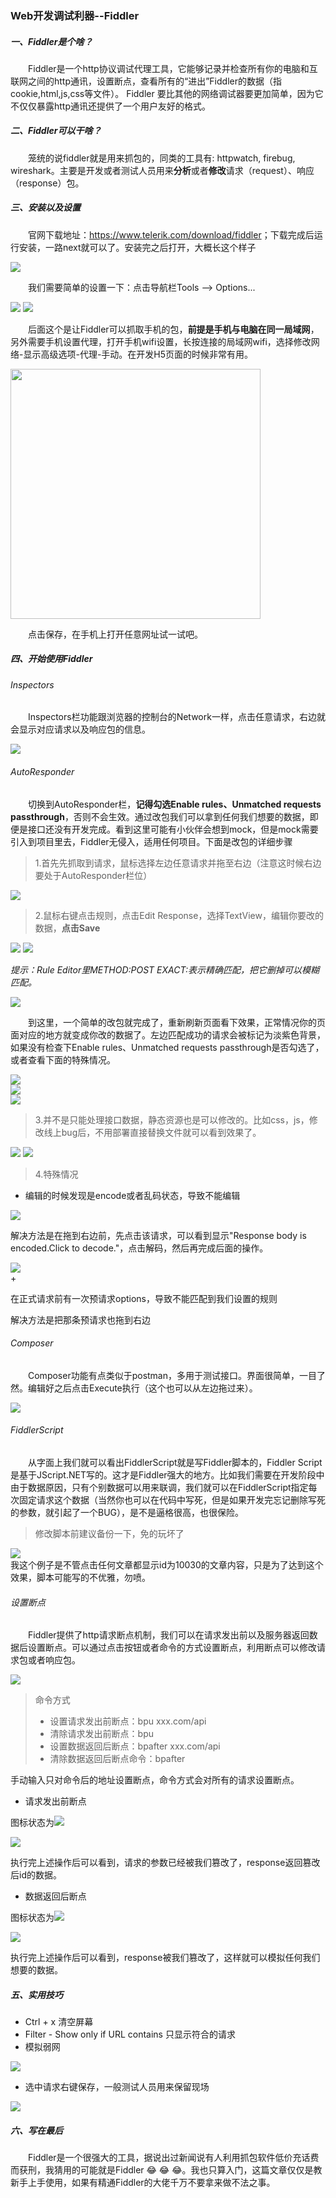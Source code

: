 ### Web开发调试利器--Fiddler
##### 一、Fiddler是个啥？
<p style="text-indent:2em">
  Fiddler是一个http协议调试代理工具，它能够记录并检查所有你的电脑和互联网之间的http通讯，设置断点，查看所有的“进出”Fiddler的数据（指cookie,html,js,css等文件）。 Fiddler 要比其他的网络调试器要更加简单，因为它不仅仅暴露http通讯还提供了一个用户友好的格式。
</p>

##### 二、Fiddler可以干啥？
<p style="text-indent:2em">
  笼统的说fiddler就是用来抓包的，同类的工具有: httpwatch, firebug, wireshark。主要是开发或者测试人员用来<b>分析</b>或者<b>修改</b>请求（request）、响应（response）包。
</p>

##### 三、安装以及设置
<p style="text-indent:2em">
  官网下载地址：<a href="https://www.telerik.com/download/fiddler" target="_blank">https://www.telerik.com/download/fiddler</a>；下载完成后运行安装，一路next就可以了。安装完之后打开，大概长这个样子
</p>
  <img src="../static/img/fiddler/全界面.png">
<p style="text-indent:2em">
  我们需要简单的设置一下：点击导航栏Tools --> Options...<br>
</p>
  <img src="../static/img/fiddler/设置1.png">
  <img src="../static/img/fiddler/设置2.png"><br>
<p style="text-indent:2em">
  后面这个是让Fiddler可以抓取手机的包，<b>前提是手机与电脑在同一局域网</b>，另外需要手机设置代理，打开手机wifi设置，长按连接的局域网wifi，选择修改网络-显示高级选项-代理-手动。在开发H5页面的时候非常有用。<br>
</p>
  <img src="../static/img/fiddler/手机代理.jpg" style="width: 400px"><br>
<p style="text-indent:2em">
  点击保存，在手机上打开任意网址试一试吧。    
</p>

##### 四、开始使用Fiddler
###### Inspectors
<p style="text-indent:2em">
  Inspectors栏功能跟浏览器的控制台的Network一样，点击任意请求，右边就会显示对应请求以及响应包的信息。
</p>
  <img src="../static/img/fiddler/inspectors.png"><br>

###### AutoResponder
<p style="text-indent:2em">
  切换到AutoResponder栏，<b>记得勾选Enable rules、Unmatched requests passthrough</b>，否则不会生效。通过改包我们可以拿到任何我们想要的数据，即便是接口还没有开发完成。看到这里可能有小伙伴会想到mock，但是mock需要引入到项目里去，Fiddler无侵入，适用任何项目。下面是改包的详细步骤
</p>  
  
> 1.首先先抓取到请求，鼠标选择左边任意请求并拖至右边（注意这时候右边要处于AutoResponder栏位）  

  <img src="../static/img/fiddler/改包步骤1.png"><br>  

> 2.鼠标右键点击规则，点击Edit Response，选择TextView，编辑你要改的数据，<strong>点击Save</strong>

  <img src="../static/img/fiddler/改包步骤3.png">
  <img src="../static/img/fiddler/改包步骤2.png"><br>  

_提示：Rule Editor里METHOD:POST EXACT:表示精确匹配，把它删掉可以模糊匹配。_

  <img src="../static/img/fiddler/精确匹配.png"><br>
<p style="text-indent:2em">
  到这里，一个简单的改包就完成了，重新刷新页面看下效果，正常情况你的页面对应的地方就变成你改的数据了。左边匹配成功的请求会被标记为淡紫色背景，如果没有检查下Enable rules、Unmatched requests passthrough是否勾选了，或者查看下面的特殊情况。
</p>
<img src="../static/img/fiddler/改包成功.png"><br>
<img src="../static/img/fiddler/成功后的数据.png"><br>
<img src="../static/img/fiddler/控制台结果.png"><br>   
  
> 3.并不是只能处理接口数据，静态资源也是可以修改的。比如css，js，修改线上bug后，不用部署直接替换文件就可以看到效果了。

<img src="../static/img/fiddler/改包静态文件.png">  

<img src="../static/img/fiddler/css改包.png">

> 4.特殊情况
+ <p>编辑的时候发现是encode或者乱码状态，导致不能编辑</p>
<img src="../static/img/fiddler/乱码.png"><br>
<p>解决方法是在拖到右边前，先点击该请求，可以看到显示"Response body is encoded.Click to decode."，点击解码，然后再完成后面的操作。</p>
<img src="../static/img/fiddler/解码.png"><br>
+ <p>在正式请求前有一次预请求options，导致不能匹配到我们设置的规则</p>
<p>解决方法是把那条预请求也拖到右边 

###### Composer
<p style="text-indent:2em">
  Composer功能有点类似于postman，多用于测试接口。界面很简单，一目了然。编辑好之后点击Execute执行（这个也可以从左边拖过来）。
</p>  
<img src="../static/img/fiddler/composer.png"><br>  

###### FiddlerScript  
<p style="text-indent:2em">
  从字面上我们就可以看出FiddlerScript就是写Fiddler脚本的，Fiddler Script是基于JScript.NET写的。这才是Fiddler强大的地方。比如我们需要在开发阶段中由于数据原因，只有个别数据可以用来联调，我们就可以在FiddlerScript指定每次固定请求这个数据（当然你也可以在代码中写死，但是如果开发完忘记删除写死的参数，就引起了一个BUG），是不是逼格很高，也很保险。
</p>  

>  修改脚本前建议备份一下，免的玩坏了<br>  

<img src="../static/img/fiddler/script1.png"><br> 
我这个例子是不管点击任何文章都显示id为10030的文章内容，只是为了达到这个效果，脚本可能写的不优雅，勿喷。
###### 设置断点
<p style="text-indent:2em">
  Fiddler提供了http请求断点机制，我们可以在请求发出前以及服务器返回数据后设置断点。可以通过点击按钮或者命令的方式设置断点，利用断点可以修改请求包或者响应包。
</p>    

<img src="../static/img/fiddler/断点0.png">  

>  命令方式  
> + 设置请求发出前断点：bpu xxx.com/api
> + 清除请求发出前断点：bpu 
> + 设置数据返回后断点：bpafter xxx.com/api
> + 清除数据返回后断点命令：bpafter 

手动输入只对命令后的地址设置断点，命令方式会对所有的请求设置断点。

+ 请求发出前断点  

图标状态为<img src="../static/img/fiddler/前.png">  

<img src="../static/img/fiddler/断点3.png">  

执行完上述操作后可以看到，请求的参数已经被我们篡改了，response返回篡改后id的数据。

+ 数据返回后断点  

图标状态为<img src="../static/img/fiddler/后.png">  

<img src="../static/img/fiddler/断点4.png">  

执行完上述操作后可以看到，response被我们篡改了，这样就可以模拟任何我们想要的数据。

##### 五、实用技巧
+ Ctrl + x 清空屏幕
+ Filter - Show only if URL contains 只显示符合的请求
+ 模拟弱网  

<img src="../static/img/fiddler/弱网.png"><br>
+ 选中请求右键保存，一般测试人员用来保留现场  

<img src="../static/img/fiddler/保存.png"><br> 
##### 六、写在最后
<p style="text-indent:2em">
  Fiddler是一个很强大的工具，据说出过新闻说有人利用抓包软件低价充话费而获刑，我猜用的可能就是Fiddler 😂 😂 😂。我也只算入门，这篇文章仅仅是教新手上手使用，如果有精通Fiddler的大佬千万不要拿来做不法之事。
</p> 